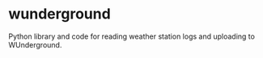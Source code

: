 # wunderground

Python library and code for reading weather station logs and uploading to WUnderground.


